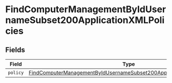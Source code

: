 # FindComputerManagementByIdUsernameSubset200ApplicationXMLPolicies


## Fields

| Field                                                                                                                                                                         | Type                                                                                                                                                                          | Required                                                                                                                                                                      | Description                                                                                                                                                                   |
| ----------------------------------------------------------------------------------------------------------------------------------------------------------------------------- | ----------------------------------------------------------------------------------------------------------------------------------------------------------------------------- | ----------------------------------------------------------------------------------------------------------------------------------------------------------------------------- | ----------------------------------------------------------------------------------------------------------------------------------------------------------------------------- |
| `policy`                                                                                                                                                                      | [FindComputerManagementByIdUsernameSubset200ApplicationXMLPoliciesPolicy](../../models/operations/findcomputermanagementbyidusernamesubset200applicationxmlpoliciespolicy.md) | :heavy_minus_sign:                                                                                                                                                            | N/A                                                                                                                                                                           |